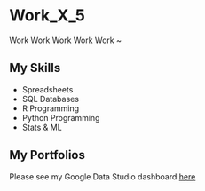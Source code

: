 # Work_X_5
Work Work Work Work Work ~

## My Skills
- Spreadsheets
- SQL Databases
- R Programming
- Python Programming
- Stats & ML

## My Portfolios

Please see my Google Data Studio dashboard [here](https://github.com/tastsuta/ppmmetas/blob/main/Sales_Report_Batch_5.pdf)
